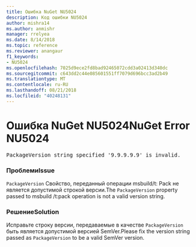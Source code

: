 ```yaml
---
title: Ошибка NuGet NU5024
description: Код ошибки NU5024
author: mishra14
ms.author: anmishr
manager: rrelyea
ms.date: 8/14/2018
ms.topic: reference
ms.reviewer: anangaur
f1_keywords:
- NU5024
ms.openlocfilehash: 7025d9ece2fd8bad92465072cdd3a02413d340dc
ms.sourcegitcommit: c643dd2c44e085601551ff7079d696bcc3ad2b49
ms.translationtype: MT
ms.contentlocale: ru-RU
ms.lasthandoff: 08/21/2018
ms.locfileid: "40248131"
---
```

# <a name="nuget-error-nu5024"></a><span data-ttu-id="1d897-103">Ошибка NuGet NU5024</span><span class="sxs-lookup"><span data-stu-id="1d897-103">NuGet Error NU5024</span></span>
<pre>PackageVersion string specified '9.9.9.9.9' is invalid.</pre>

### <a name="issue"></a><span data-ttu-id="1d897-104">Проблеми</span><span class="sxs-lookup"><span data-stu-id="1d897-104">Issue</span></span>

<span data-ttu-id="1d897-105">`PackageVersion` Свойство, переданный операции msbuild/t: Pack не является допустимой строкой версии.</span><span class="sxs-lookup"><span data-stu-id="1d897-105">The `PackageVersion` property passed to msbuild /t:pack operation is not a valid version string.</span></span>


### <a name="solution"></a><span data-ttu-id="1d897-106">Решение</span><span class="sxs-lookup"><span data-stu-id="1d897-106">Solution</span></span>

<span data-ttu-id="1d897-107">Исправьте строку версии, передаваемые в качестве `PackageVersion` быть является допустимой версией SemVer.</span><span class="sxs-lookup"><span data-stu-id="1d897-107">Please fix the version string passed as `PackageVersion` to be a valid SemVer version.</span></span>

